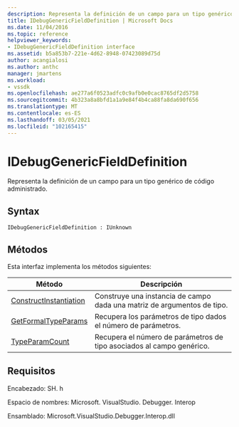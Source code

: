 ```yaml
---
description: Representa la definición de un campo para un tipo genérico de código administrado.
title: IDebugGenericFieldDefinition | Microsoft Docs
ms.date: 11/04/2016
ms.topic: reference
helpviewer_keywords:
- IDebugGenericFieldDefinition interface
ms.assetid: b5a853b7-221e-4d62-8948-07423089d75d
author: acangialosi
ms.author: anthc
manager: jmartens
ms.workload:
- vssdk
ms.openlocfilehash: ae277a6f0523adfc0c9afb0e0cac8765df2d5758
ms.sourcegitcommit: 4b323a8a8bfd1a1a9e84f4b4ca88fa8da690f656
ms.translationtype: MT
ms.contentlocale: es-ES
ms.lasthandoff: 03/05/2021
ms.locfileid: "102165415"
---
```

# <a name="idebuggenericfielddefinition"></a>IDebugGenericFieldDefinition
Representa la definición de un campo para un tipo genérico de código administrado.

## <a name="syntax"></a>Syntax

```
IDebugGenericFieldDefinition : IUnknown
```

## <a name="methods"></a>Métodos
 Esta interfaz implementa los métodos siguientes:

|Método|Descripción|
|------------|-----------------|
|[ConstructInstantiation](../../../extensibility/debugger/reference/idebuggenericfielddefinition-constructinstantiation.md)|Construye una instancia de campo dada una matriz de argumentos de tipo.|
|[GetFormalTypeParams](../../../extensibility/debugger/reference/idebuggenericfielddefinition-getformaltypeparams.md)|Recupera los parámetros de tipo dados el número de parámetros.|
|[TypeParamCount](../../../extensibility/debugger/reference/idebuggenericfielddefinition-typeparamcount.md)|Recupera el número de parámetros de tipo asociados al campo genérico.|

## <a name="requirements"></a>Requisitos
 Encabezado: SH. h

 Espacio de nombres: Microsoft. VisualStudio. Debugger. Interop

 Ensamblado: Microsoft.VisualStudio.Debugger.Interop.dll

